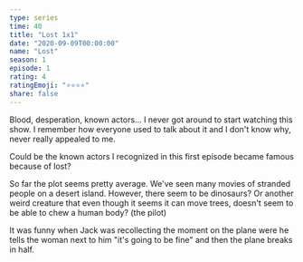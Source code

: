 ```yaml
---
type: series
time: 40
title: "Lost 1x1"
date: "2020-09-09T00:00:00"
name: "Lost"
season: 1
episode: 1
rating: 4
ratingEmoji: "⭐️⭐️⭐️⭐️"
share: false
---
```


Blood, desperation, known actors... I never got around to start watching this show. I remember how everyone used to talk about it and I don't know why, never really appealed to me.

Could be the known actors I recognized in this first episode became famous because of lost?

So far the plot seems pretty average. We've seen many movies of stranded people on a desert island. However, there seem to be dinosaurs? Or another weird creature that even though it seems it can move trees, doesn't seem to be able to chew a human body? (the pilot)

It was funny when Jack was recollecting the moment on the plane were he tells the woman next to him "it's going to be fine" and then the plane breaks in half.
